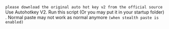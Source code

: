 ```please download the original auto hot key v2 from the official source```
Use Autohotkey V2. Run this script (Or you may put it in your startup folder) .
Normal paste may not work as normal anymore `(when stealth paste is enabled)`
